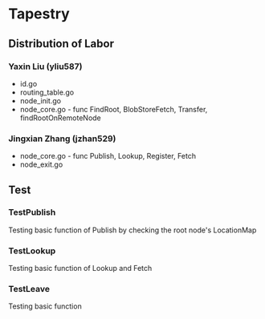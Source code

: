 # Tapestry
## Distribution of Labor
### Yaxin Liu (yliu587)
* id.go
* routing_table.go
* node_init.go
* node_core.go - func FindRoot, BlobStoreFetch, Transfer, findRootOnRemoteNode

### Jingxian Zhang (jzhan529)
* node_core.go - func Publish, Lookup, Register, Fetch
* node_exit.go

## Test
### TestPublish
Testing basic function of Publish by checking the root node's LocationMap

### TestLookup
Testing basic function of Lookup and Fetch

### TestLeave
Testing basic function 
